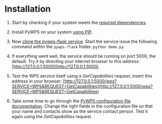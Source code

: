 # Installation

 1. Start by checking if your system meets the [required dependencies](http://pywps.readthedocs.io/en/latest/install.html#dependencies-and-requirements).
 
 2. Install PyWPS on your system [using PIP](http://pywps.readthedocs.io/en/latest/install.html#download-and-install).
 
 3. Now [clone the pywps-flask service](http://pywps.readthedocs.io/en/latest/install.html#the-example-service-and-its-sample-processes). Start the service issue the following command within the `pywps-flask` folder:  `python demo.py`.
 
 4. If everything went well, the service should be running on port 5000, the default. Try it by directing your internet browser to this address: [http://127.0.0.1:5000](http://127.0.0.1:5000).
 
 5. Test the WPS service itself using a *GetCapabilities* request; insert this address in your browser: [http://127.0.0.1:5000/wps?SERVICE=WPS&REQUEST=GetCapabilities](http://127.0.0.1:5000/wps?SERVICE=WPS&REQUEST=GetCapabilities)

 6. Take some time to go through the [PyWPS configuration file documentation](http://pywps.readthedocs.io/en/latest/configuration.html). Change the right fields in the configuration file so that your name and contacts show as the service contact person. Test it again using the *GetCapabilities* request.